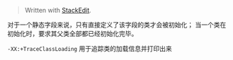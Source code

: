 


> Written with [StackEdit](https://stackedit.io/).

对于一个静态字段来说，只有直接定义了该字段的类才会被初始化；
当一个类在初始化时，要求其父类全部都已经初始化完毕。

`-XX:+TraceClassLoading` 用于追踪类的加载信息并打印出来
<!--stackedit_data:
eyJoaXN0b3J5IjpbMTA3NTExNTg1OV19
-->